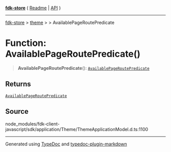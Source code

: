 [**fdk-store**](../../../README.md) ( [Readme](../../../README.md) \| [API](../../../API.md) )

---

[fdk-store](../../../API.md) > [theme](../../README.md) > [<internal>](../README.md) > AvailablePageRoutePredicate

# Function: AvailablePageRoutePredicate()

> **AvailablePageRoutePredicate**(): [`AvailablePageRoutePredicate`](../type-aliases/type-alias.AvailablePageRoutePredicate.md)

## Returns

[`AvailablePageRoutePredicate`](../type-aliases/type-alias.AvailablePageRoutePredicate.md)

## Source

node_modules/fdk-client-javascript/sdk/application/Theme/ThemeApplicationModel.d.ts:1100

---

Generated using [TypeDoc](https://typedoc.org/) and [typedoc-plugin-markdown](https://www.npmjs.com/package/typedoc-plugin-markdown)
